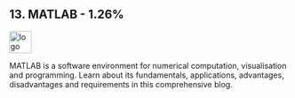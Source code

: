 ## 13. MATLAB - 1.26%
<img src="https://logos-world.net/wp-content/uploads/2020/12/MATLAB-Emblem.png" alt="logo" width="40" height="40" /> 

MATLAB is a software environment for numerical computation, visualisation and programming. Learn about its fundamentals, applications, advantages, disadvantages and requirements in this comprehensive blog.

